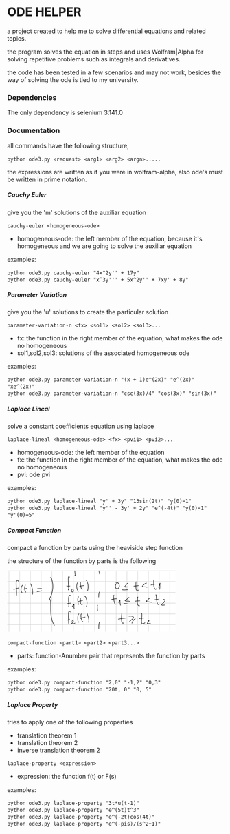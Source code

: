 # ODE HELPER

a project created to help me to solve differential equations and related topics.

the program solves the equation in steps and uses Wolfram|Alpha for solving repetitive problems such as integrals and derivatives.

the code has been tested in a few scenarios and may not work, besides the way of solving the ode is tied to my university.

### Dependencies

The only dependency is selenium 3.141.0

### Documentation

all commands have the following structure,

```
python ode3.py <request> <arg1> <arg2> <argn>.....
```

the expressions are written as if you were in wolfram-alpha, also ode's must be written in prime notation.

##### Cauchy Euler

give you the 'm' solutions of the auxiliar equation

```
cauchy-euler <homogeneous-ode>
```

* homogeneous-ode: the left member of the equation, because it's homogeneous and we are going to solve the auxiliar equation

examples:

```
python ode3.py cauchy-euler "4x^2y'' + 17y"
python ode3.py cauchy-euler "x^3y''' + 5x^2y'' + 7xy' + 8y"
```

##### Parameter Variation

give you the 'u' solutions to create the particular solution

```
parameter-variation-n <fx> <sol1> <sol2> <sol3>...
```

* fx: the function in the right member of the equation, what makes the ode no homogeneous
* sol1,sol2,sol3: solutions of the associated homogeneous ode

examples:

```
python ode3.py parameter-variation-n "(x + 1)e^(2x)" "e^(2x)" "xe^(2x)"
python ode3.py parameter-variation-n "csc(3x)/4" "cos(3x)" "sin(3x)"
```

##### Laplace Lineal

solve a constant coefficients equation using laplace

```
laplace-lineal <homogeneous-ode> <fx> <pvi1> <pvi2>...
```

* homogeneous-ode: the left member of the equation
* fx: the function in the right member of the equation, what makes the ode no homogeneous
* pvi: ode pvi

examples:

```
python ode3.py laplace-lineal "y' + 3y" "13sin(2t)" "y(0)=1"
python ode3.py laplace-lineal "y'' - 3y' + 2y" "e^(-4t)" "y(0)=1" "y'(0)=5"
```


##### Compact Function

compact a function by parts using the heaviside step function

the structure of the function by parts is the following

![structure-function-by-parts](docs_imgs/function_by_parts.PNG "structure-function-by-parts")

```
compact-function <part1> <part2> <part3...>
```

* parts: function-Anumber pair that represents the function by parts

examples:

```
python ode3.py compact-function "2,0" "-1,2" "0,3"
python ode3.py compact-function "20t, 0" "0, 5"
```

##### Laplace Property

tries to apply one of the following properties

* translation theorem 1
* translation theorem 2
* inverse translation theorem 2

```
laplace-property <expression>
```

* expression: the function f(t) or F(s)

examples:

```
python ode3.py laplace-property "3t*u(t-1)"
python ode3.py laplace-property "e^(5t)t^3"
python ode3.py laplace-property "e^(-2t)cos(4t)"
python ode3.py laplace-property "e^(-pis)/(s^2+1)"
```
